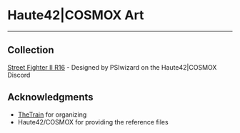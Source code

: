 # Haute42|COSMOX Art

---

## Collection

[Street Fighter II R16](Assets/R16-facetemplate.psd) - Designed by PSIwizard on the Haute42|COSMOX Discord


## Acknowledgments

- [TheTrain](https://github.com/TheTrainGoes) for organizing
- Haute42/COSMOX for providing the reference files